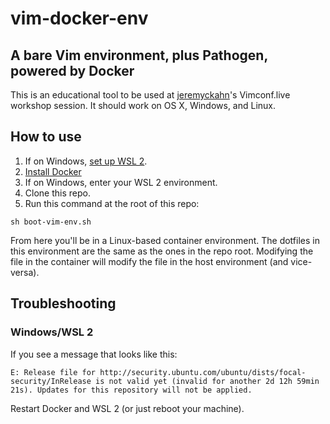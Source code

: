 # vim-docker-env

## A bare Vim environment, plus Pathogen, powered by Docker

This is an educational tool to be used at [jeremyckahn](https://github.com/jeremyckahn)'s Vimconf.live workshop session. It should work on OS X, Windows, and Linux.

## How to use

1. If on Windows, [set up WSL 2](https://docs.microsoft.com/en-us/windows/wsl/install-win10).
2. [Install Docker](https://docs.docker.com/get-docker/)
3. If on Windows, enter your WSL 2 environment.
4. Clone this repo.
5. Run this command at the root of this repo:

```
sh boot-vim-env.sh
```

From here you'll be in a Linux-based container environment. The dotfiles in this environment are the same as the ones in the repo root. Modifying the file in the container will modify the file in the host environment (and vice-versa).

## Troubleshooting

### Windows/WSL 2

If you see a message that looks like this: 

```
E: Release file for http://security.ubuntu.com/ubuntu/dists/focal-security/InRelease is not valid yet (invalid for another 2d 12h 59min 21s). Updates for this repository will not be applied.
```

Restart Docker and WSL 2 (or just reboot your machine).
